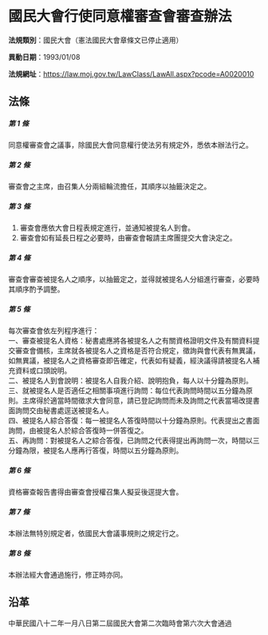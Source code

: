 # 國民大會行使同意權審查會審查辦法


**法規類別**：國民大會（憲法國民大會章條文已停止適用）

**異動日期**：1993/01/08  

**法規網址**：https://law.moj.gov.tw/LawClass/LawAll.aspx?pcode=A0020010



## 法條
##### 第 1 條
同意權審查會之議事，除國民大會同意權行使法另有規定外，悉依本辦法行之。

##### 第 2 條
審查會之主席，由召集人分兩組輪流擔任，其順序以抽籤決定之。

##### 第 3 條
1. 審查會應依大會日程表規定進行，並通知被提名人到會。
1. 審查會如有延長日程之必要時，由審查會報請主席團提交大會決定之。

##### 第 4 條
審查會審查被提名人之順序，以抽籤定之，並得就被提名人分組進行審查，必要時其順序酌予調整。

##### 第 5 條
每次審查會依左列程序進行：  
一、審查被提名人資格：秘書處應將各被提名人之有關資格證明文件及有關資料提交審查會備核，主席就各被提名人之資格是否符合規定，徵詢與會代表有無異議，如無異議，被提名人之資格審查即告確定，代表如有疑義，經決議得請被提名人補充資料或口頭說明。  
二、被提名人到會說明：被提名人自我介紹、說明抱負，每人以十分鐘為原則。  
三、就被提名人是否適任之相關事項進行詢問：每位代表詢問時間以五分鐘為原則。主席得於適當時間徵求大會同意，請已登記詢問而未及詢問之代表當場改提書面詢問交由秘書處逕送被提名人。  
四、被提名人綜合答復：每一被提名人答復時間以十分鐘為原則。代表提出之書面詢問，由被提名人於綜合答復時一併答復之。  
五、再詢問：對被提名人之綜合答復，已詢問之代表得提出再詢問一次，時間以三分鐘為限，被提名人應再行答復，時間以五分鐘為原則。

##### 第 6 條
資格審查報告書得由審查會授權召集人擬妥後逕提大會。

##### 第 7 條
本辦法無特別規定者，依國民大會議事規則之規定行之。

##### 第 8 條
本辦法經大會通過施行，修正時亦同。

## 沿革
中華民國八十二年一月八日第二屆國民大會第二次臨時會第六次大會通過
